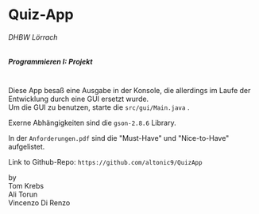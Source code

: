 # Quiz-App
###### DHBW Lörrach
 
##### Programmieren I: Projekt

\
 Diese App besaß eine Ausgabe in der Konsole, die allerdings im Laufe der Entwicklung durch eine GUI ersetzt wurde.\
 Um die GUI zu benutzen, starte die `src/gui/Main.java` .
 
 
 Exerne Abhängigkeiten sind die `gson-2.8.6` Library.
 
 In der `Anforderungen.pdf` sind die "Must-Have" und "Nice-to-Have" aufgelistet.
 
 Link to Github-Repo: `https://github.com/altonic9/QuizApp`
 
 by\
 Tom Krebs\
 Ali Torun\
 Vincenzo Di Renzo
